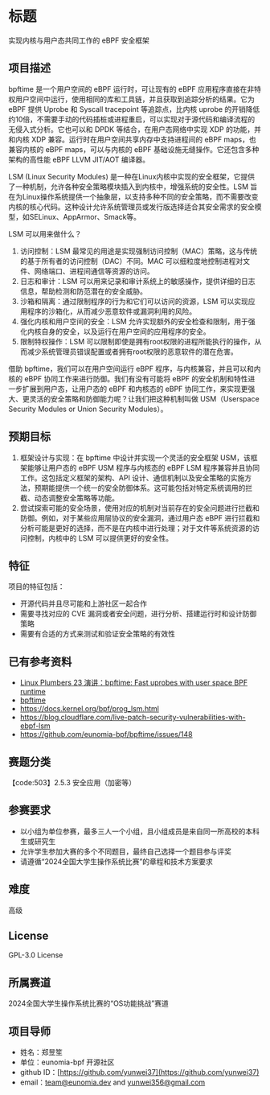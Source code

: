 # 标题

实现内核与用户态共同工作的 eBPF 安全框架

## 项目描述

bpftime 是一个用户空间的 eBPF 运行时，可让现有的 eBPF 应用程序直接在非特权用户空间中运行，使用相同的库和工具链，并且获取到追踪分析的结果。它为 eBPF 提供 Uprobe 和 Syscall tracepoint 等追踪点，比内核 uprobe 的开销降低约10倍，不需要手动的代码插桩或进程重启，可以实现对于源代码和编译流程的无侵入式分析。它也可以和 DPDK 等结合，在用户态网络中实现 XDP 的功能，并和内核 XDP 兼容。运行时在用户空间共享内存中支持进程间的 eBPF maps，也兼容内核的 eBPF maps，可以与内核的 eBPF 基础设施无缝操作。它还包含多种架构的高性能 eBPF LLVM JIT/AOT 编译器。

LSM (Linux Security Modules) 是一种在Linux内核中实现的安全框架，它提供了一种机制，允许各种安全策略模块插入到内核中，增强系统的安全性。LSM 旨在为Linux操作系统提供一个抽象层，以支持多种不同的安全策略，而不需要改变内核的核心代码。这种设计允许系统管理员或发行版选择适合其安全需求的安全模型，如SELinux、AppArmor、Smack等。

LSM 可以用来做什么？

1. 访问控制：LSM 最常见的用途是实现强制访问控制（MAC）策略，这与传统的基于所有者的访问控制（DAC）不同。MAC 可以细粒度地控制进程对文件、网络端口、进程间通信等资源的访问。
2. 日志和审计：LSM 可以用来记录和审计系统上的敏感操作，提供详细的日志信息，帮助检测和防范潜在的安全威胁。
3. 沙箱和隔离：通过限制程序的行为和它们可以访问的资源，LSM 可以实现应用程序的沙箱化，从而减少恶意软件或漏洞利用的风险。
4. 强化内核和用户空间的安全：LSM 允许实现额外的安全检查和限制，用于强化内核自身的安全，以及运行在用户空间的应用程序的安全。
5. 限制特权操作：LSM 可以限制即使是拥有root权限的进程所能执行的操作，从而减少系统管理员错误配置或者拥有root权限的恶意软件的潜在危害。

借助 bpftime，我们可以在用户空间运行 eBPF 程序，与内核兼容，并且可以和内核的 eBPF 协同工作来进行防御。我们有没有可能将 eBPF 的安全机制和特性进一步扩展到用户态，让用户态的 eBPF 和内核态的 eBPF 协同工作，来实现更强大、更灵活的安全策略和防御能力呢？让我们把这种机制叫做 USM（Userspace Security Modules or Union Security Modules）。

## 预期目标

1. 框架设计与实现：在 bpftime 中设计并实现一个灵活的安全框架 USM，该框架能够让用户态的 eBPF USM 程序与内核态的 eBPF LSM 程序兼容并且协同工作。这包括定义框架的架构、API 设计、通信机制以及安全策略的实施方法，预期能提供一个统一的安全防御体系。这可能包括对特定系统调用的拦截、动态调整安全策略等功能。
2. 尝试探索可能的安全场景，使用对应的机制对当前存在的安全问题进行拦截和防御。例如，对于某些应用层协议的安全漏洞，通过用户态 eBPF 进行拦截和分析可能是更好的选择，而不是在内核中进行处理；对于文件等系统资源的访问控制，内核中的 LSM 可以提供更好的安全性。

## 特征

项目的特征包括：

- 开源代码并且尽可能和上游社区一起合作
- 需要寻找对应的 CVE 漏洞或者安全问题，进行分析、搭建运行时和设计防御策略
- 需要有合适的方式来测试和验证安全策略的有效性

## 已有参考资料

- [Linux Plumbers 23 演讲：bpftime: Fast uprobes with user space BPF runtime](https://lpc.events/event/17/contributions/1639/)
- [bpftime](https://github.com/eunomia-bpf/bpftime)
- <https://docs.kernel.org/bpf/prog_lsm.html>
- <https://blog.cloudflare.com/live-patch-security-vulnerabilities-with-ebpf-lsm>
- <https://github.com/eunomia-bpf/bpftime/issues/148>

## 赛题分类

【code:503】2.5.3 安全应用（加密等）

## 参赛要求

- 以小组为单位参赛，最多三人一个小组，且小组成员是来自同一所高校的本科生或研究生
- 允许学生参加大赛的多个不同题目，最终自己选择一个题目参与评奖
- 请遵循“2024全国大学生操作系统比赛”的章程和技术方案要求

## 难度

高级

## License

GPL-3.0 License

## 所属赛道

2024全国大学生操作系统比赛的“OS功能挑战”赛道

## 项目导师

- 姓名：郑昱笙
- 单位：eunomia-bpf 开源社区
- github ID：[https://github.com/yunwei37](https://github.com/yunwei37)
- email：[team@eunomia.dev](mailto:team@eunomia.dev) and [yunwei356@gmail.com](mailto:yunwei356@gmail.com)
